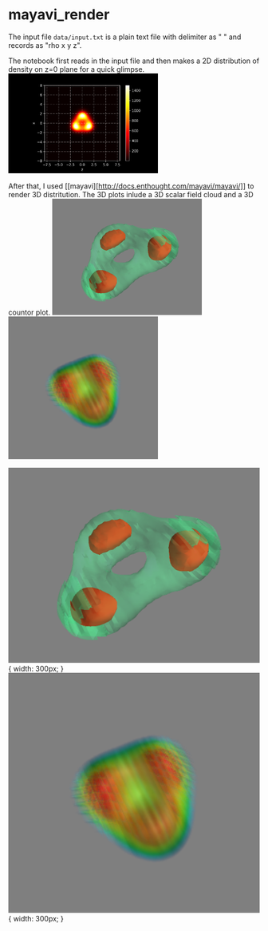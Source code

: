 # mayavi_render
The input file ```data/input.txt``` is a plain text file with delimiter as " " and records as "rho x y z".

The notebook first reads in the input file and then makes a 2D distribution of density on z=0 plane for a quick glimpse.
<img src="plot/2D_centerslice.png" width="300">


After that, I used [[mayavi][http://docs.enthought.com/mayavi/mayavi/]] to render 3D distritution. The 3D plots inlude a 3D scalar field cloud and a 3D countor plot.
<img src="plot/3D_countor.png" width="300">
<img src="plot/3D_scalarfield.png" width="300">

![3D_countour](plot/3D_countor.png){ width: 300px; }
![3D_scalarfield](plot/3D_scalarfield.png){ width: 300px; }
